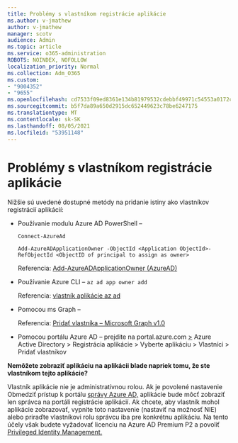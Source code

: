```yaml
---
title: Problémy s vlastníkom registrácie aplikácie
ms.author: v-jmathew
author: v-jmathew
manager: scotv
audience: Admin
ms.topic: article
ms.service: o365-administration
ROBOTS: NOINDEX, NOFOLLOW
localization_priority: Normal
ms.collection: Adm_O365
ms.custom:
- "9004352"
- "9655"
ms.openlocfilehash: cd7533f09ed8361e134b81979532cdebbf49971c54553a0172c7527f30e319bb
ms.sourcegitcommit: b5f7da89a650d2915dc652449623c78be6247175
ms.translationtype: MT
ms.contentlocale: sk-SK
ms.lasthandoff: 08/05/2021
ms.locfileid: "53951148"
---
```

# <a name="app-registration-owner-issues"></a>Problémy s vlastníkom registrácie aplikácie

Nižšie sú uvedené dostupné metódy na pridanie istiny ako vlastníkov registrácií aplikácií:

- Používanie modulu Azure AD PowerShell –

    `Connect-AzureAd`

    `Add-AzureADApplicationOwner -ObjectId <Application ObjectId>-RefObjectId <ObjectID of principal to assign as owner>`

    Referencia: [Add-AzureADApplicationOwner (AzureAD)](https://docs.microsoft.com/powershell/module/azuread/add-azureadapplicationowner)
- Používanie Azure CLI – `az ad app owner add`

    Referencia: [vlastník aplikácie az ad](https://docs.microsoft.com/cli/azure/ad/app/owner)
- Pomocou ms Graph –

    Referencia: [Pridať vlastníka – Microsoft Graph v1.0](https://docs.microsoft.com/graph/api/application-post-owners)
- Pomocou portálu Azure AD – prejdite na portal.azure.com [>](https://portal.azure.com/) Azure Active Directory > Registrácia aplikácie > Vyberte aplikáciu > Vlastníci > Pridať vlastníkov

**Nemôžete zobraziť aplikáciu na aplikácii blade napriek tomu, že ste vlastníkom tejto aplikácie?**

Vlastník aplikácie nie je administratívnou rolou. Ak je povolené nastavenie Obmedziť prístup k portálu [správy Azure AD,](https://docs.microsoft.com/azure/active-directory/fundamentals/users-default-permissions) aplikácie bude môcť zobraziť len správca na portáli registrácie aplikácií. Ak chcete, aby vlastník mohol aplikácie zobrazovať, vypnite toto nastavenie (nastaviť na možnosť NIE) alebo priraďte vlastníkovi rolu správcu iba pre konkrétnu aplikáciu. Na tento účely však budete vyžadovať licenciu na Azure AD Premium P2 a povoliť [Privileged Identity Management.](https://docs.microsoft.com/azure/active-directory/privileged-identity-management/pim-configure)
